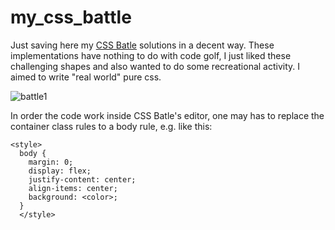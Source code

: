 # my_css_battle

Just saving here my [CSS Batle](https://cssbattle.dev/) solutions in a decent way.
These implementations have nothing to do with code golf, I just liked these challenging shapes and also wanted to do some recreational activity. I aimed to write "real world" pure css.

![battle1](https://github.com/ttapupy/my_css_battle/assets/23095938/9178b2df-6f26-462b-b3c5-2acd31c2b37f)

In order the code work inside CSS Batle's editor, one may has to replace the container class rules to a body rule, e.g. like this:

    <style>
      body {
        margin: 0;
        display: flex;
        justify-content: center;
        align-items: center;
        background: <color>;
      }
      </style>

